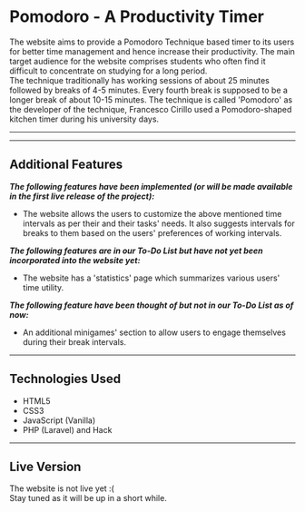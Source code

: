 # Pomodoro - A Productivity Timer
The website aims to provide a Pomodoro Technique based timer to its users for better time management and hence increase their productivity. The main target audience for the website comprises students who often find it difficult to concentrate on studying for a long period.<br>
The technique traditionally has working sessions of about 25 minutes followed by breaks of 4-5 minutes. Every fourth break is supposed to be a longer break of about 10-15 minutes. The technique is called 'Pomodoro' as the developer of the technique, Francesco Cirillo used a Pomodoro-shaped kitchen timer during his university days.
<hr/><hr/>

## Additional Features
***The following features have been implemented (or will be made available in the first live release of the project):***
* The website allows the users to customize the above mentioned time intervals as per their and their tasks' needs. It also suggests intervals for breaks to them based on the users' preferences of working intervals.

***The following features are in our To-Do List but have not yet been incorporated into the website yet:***
* The website has a 'statistics' page which summarizes various users' time utility.

***The following feature have been thought of but not in our To-Do List as of now:***
* An additional minigames' section to allow users to engage themselves during their break intervals.
<hr/>

## Technologies Used
* HTML5
* CSS3
* JavaScript (Vanilla)
* PHP (Laravel) and Hack
<hr/>

## Live Version
The website is not live yet :(<br/>
Stay tuned as it will be up in a short while.
